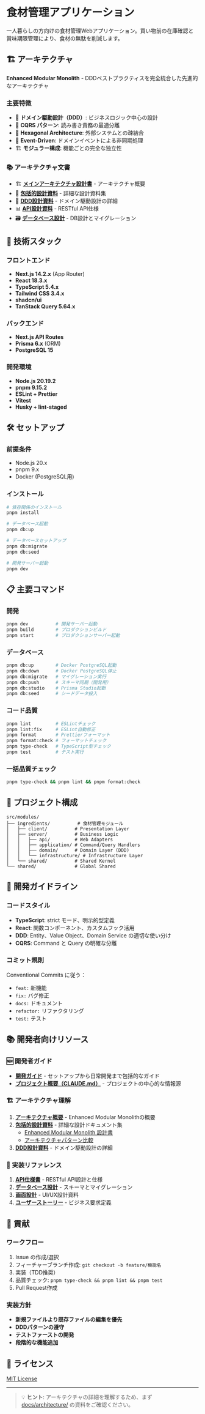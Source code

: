 # 食材管理アプリケーション

一人暮らしの方向けの食材管理Webアプリケーション。買い物前の在庫確認と賞味期限管理により、食材の無駄を削減します。

## 🏗️ アーキテクチャ

**Enhanced Modular Monolith** - DDDベストプラクティスを完全統合した先進的なアーキテクチャ

### 主要特徴

- 🎯 **ドメイン駆動設計（DDD）**: ビジネスロジック中心の設計
- 🔄 **CQRS パターン**: 読み書き責務の最適分離
- 🔌 **Hexagonal Architecture**: 外部システムとの疎結合
- 📡 **Event-Driven**: ドメインイベントによる非同期処理
- 🏗️ **モジュラー構成**: 機能ごとの完全な独立性

### 📚 アーキテクチャ文書

- 🏗️ **[メインアーキテクチャ設計書](./docs/ARCHITECTURE.md)** - アーキテクチャ概要
- 📁 **[包括的設計資料](./docs/architecture/)** - 詳細な設計資料集
- 🎯 **[DDD設計資料](./docs/domain/)** - ドメイン駆動設計の詳細
- 📊 **[API設計資料](./docs/api/)** - RESTful API仕様
- 🗃️ **[データベース設計](./docs/database/)** - DB設計とマイグレーション

## 🚀 技術スタック

### フロントエンド

- **Next.js 14.2.x** (App Router)
- **React 18.3.x**
- **TypeScript 5.4.x**
- **Tailwind CSS 3.4.x**
- **shadcn/ui**
- **TanStack Query 5.64.x**

### バックエンド

- **Next.js API Routes**
- **Prisma 6.x** (ORM)
- **PostgreSQL 15**

### 開発環境

- **Node.js 20.19.2**
- **pnpm 9.15.2**
- **ESLint + Prettier**
- **Vitest**
- **Husky + lint-staged**

## 🛠️ セットアップ

### 前提条件

- Node.js 20.x
- pnpm 9.x
- Docker (PostgreSQL用)

### インストール

```bash
# 依存関係のインストール
pnpm install

# データベース起動
pnpm db:up

# データベースセットアップ
pnpm db:migrate
pnpm db:seed

# 開発サーバー起動
pnpm dev
```

## 📋 主要コマンド

### 開発

```bash
pnpm dev          # 開発サーバー起動
pnpm build        # プロダクションビルド
pnpm start        # プロダクションサーバー起動
```

### データベース

```bash
pnpm db:up        # Docker PostgreSQL起動
pnpm db:down      # Docker PostgreSQL停止
pnpm db:migrate   # マイグレーション実行
pnpm db:push      # スキーマ同期（開発用）
pnpm db:studio    # Prisma Studio起動
pnpm db:seed      # シードデータ投入
```

### コード品質

```bash
pnpm lint         # ESLintチェック
pnpm lint:fix     # ESLint自動修正
pnpm format       # Prettierフォーマット
pnpm format:check # フォーマットチェック
pnpm type-check   # TypeScript型チェック
pnpm test         # テスト実行
```

### 一括品質チェック

```bash
pnpm type-check && pnpm lint && pnpm format:check
```

## 📖 プロジェクト構成

```
src/modules/
├── ingredients/          # 食材管理モジュール
│   ├── client/          # Presentation Layer
│   ├── server/          # Business Logic
│   │   ├── api/         # Web Adapters
│   │   ├── application/ # Command/Query Handlers
│   │   ├── domain/      # Domain Layer (DDD)
│   │   └── infrastructure/ # Infrastructure Layer
│   └── shared/          # Shared Kernel
└── shared/              # Global Shared
```

## 🎯 開発ガイドライン

### コードスタイル

- **TypeScript**: strict モード、明示的型定義
- **React**: 関数コンポーネント、カスタムフック活用
- **DDD**: Entity、Value Object、Domain Service の適切な使い分け
- **CQRS**: Command と Query の明確な分離

### コミット規則

Conventional Commits に従う：

- `feat:` 新機能
- `fix:` バグ修正
- `docs:` ドキュメント
- `refactor:` リファクタリング
- `test:` テスト

## 📚 開発者向けリソース

### 🆕 開発者ガイド

- **[開発ガイド](./docs/DEVELOPER_GUIDE.md)** - セットアップから日常開発まで包括的なガイド
- **[プロジェクト概要（CLAUDE.md）](./CLAUDE.md)** - プロジェクトの中心的な情報源

### 🏗️ アーキテクチャ理解

1. **[アーキテクチャ概要](./docs/ARCHITECTURE.md)** - Enhanced Modular Monolithの概要
2. **[包括的設計資料](./docs/architecture/README.md)** - 詳細な設計ドキュメント集
   - [Enhanced Modular Monolith 設計書](./docs/architecture/ARCHITECTURE_ENHANCED.md)
   - [アーキテクチャパターン比較](./docs/architecture/ARCHITECTURE_PATTERNS_COMPARISON.md)
3. **[DDD設計資料](./docs/domain/README.md)** - ドメイン駆動設計の詳細

### 🔧 実装リファレンス

1. **[API仕様書](./docs/api/README.md)** - RESTful API設計と仕様
2. **[データベース設計](./docs/database/README.md)** - スキーマとマイグレーション
3. **[画面設計](./docs/screens/README.md)** - UI/UX設計資料
4. **[ユーザーストーリー](./docs/USER_STORY.md)** - ビジネス要求定義

## 🤝 貢献

### ワークフロー

1. Issue の作成/選択
2. フィーチャーブランチ作成: `git checkout -b feature/機能名`
3. 実装（TDD推奨）
4. 品質チェック: `pnpm type-check && pnpm lint && pnpm test`
5. Pull Request作成

### 実装方針

- **新規ファイルより既存ファイルの編集を優先**
- **DDDパターンの遵守**
- **テストファーストの開発**
- **段階的な機能追加**

## 📄 ライセンス

[MIT License](./LICENSE)

---

> 💡 **ヒント**: アーキテクチャの詳細を理解するため、まず [docs/architecture/](./docs/ARCHITECTURE.md) の資料をご確認ください。
